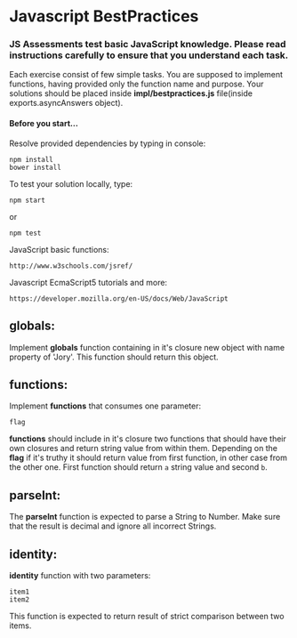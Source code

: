 # Javascript BestPractices

### JS Assessments test basic JavaScript knowledge. Please read instructions carefully to ensure that you understand each task.

Each exercise consist of few simple tasks. You are supposed to implement functions, having provided only the function name and purpose.
Your solutions should be placed inside **impl/bestpractices.js** file(inside exports.asyncAnswers object).

#### Before you start...

Resolve provided dependencies by typing in console:

    npm install
    bower install

To test your solution locally, type:

    npm start
    
or

    npm test

JavaScript basic functions:

    http://www.w3schools.com/jsref/
Javascript EcmaScript5 tutorials and more:

    https://developer.mozilla.org/en-US/docs/Web/JavaScript


## globals:

Implement **globals** function containing in it's closure new object with name property of 'Jory'. This function should return this object.

## functions:

Implement **functions** that consumes one parameter:

    flag

**functions** should include in it's closure two functions that should have their own closures and return string value from within them. 
Depending on the **flag** if it's truthy it should return value from first function, in other case from the other one. First function
should return `a` string value and second `b`.

## parseInt:

The **parseInt** function is expected to parse a String to Number. Make sure that the result is decimal and ignore all incorrect Strings.

## identity:

**identity** function with two parameters:

    item1
    item2

This function is expected to return result of strict comparison between two items.

